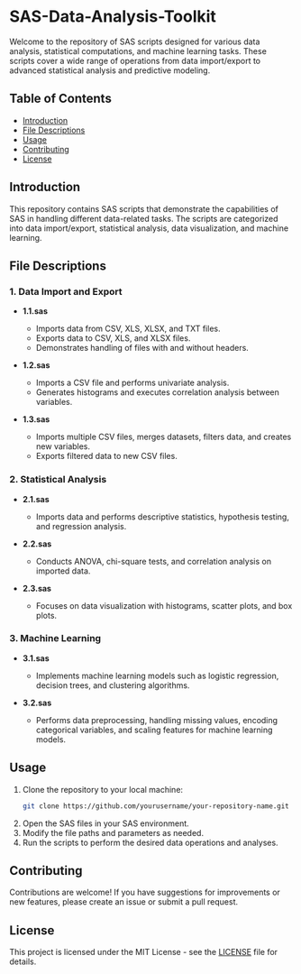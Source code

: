 # SAS-Data-Analysis-Toolkit

Welcome to the repository of SAS scripts designed for various data analysis, statistical computations, and machine learning tasks. These scripts cover a wide range of operations from data import/export to advanced statistical analysis and predictive modeling.

## Table of Contents
- [Introduction](#introduction)
- [File Descriptions](#file-descriptions)
- [Usage](#usage)
- [Contributing](#contributing)
- [License](#license)

## Introduction
This repository contains SAS scripts that demonstrate the capabilities of SAS in handling different data-related tasks. The scripts are categorized into data import/export, statistical analysis, data visualization, and machine learning.

## File Descriptions

### 1. Data Import and Export
- **1.1.sas**
  - Imports data from CSV, XLS, XLSX, and TXT files.
  - Exports data to CSV, XLS, and XLSX files.
  - Demonstrates handling of files with and without headers.

- **1.2.sas**
  - Imports a CSV file and performs univariate analysis.
  - Generates histograms and executes correlation analysis between variables.

- **1.3.sas**
  - Imports multiple CSV files, merges datasets, filters data, and creates new variables.
  - Exports filtered data to new CSV files.

### 2. Statistical Analysis
- **2.1.sas**
  - Imports data and performs descriptive statistics, hypothesis testing, and regression analysis.

- **2.2.sas**
  - Conducts ANOVA, chi-square tests, and correlation analysis on imported data.

- **2.3.sas**
  - Focuses on data visualization with histograms, scatter plots, and box plots.

### 3. Machine Learning
- **3.1.sas**
  - Implements machine learning models such as logistic regression, decision trees, and clustering algorithms.

- **3.2.sas**
  - Performs data preprocessing, handling missing values, encoding categorical variables, and scaling features for machine learning models.

## Usage
1. Clone the repository to your local machine:
    ```sh
    git clone https://github.com/yourusername/your-repository-name.git
    ```
2. Open the SAS files in your SAS environment.
3. Modify the file paths and parameters as needed.
4. Run the scripts to perform the desired data operations and analyses.

## Contributing
Contributions are welcome! If you have suggestions for improvements or new features, please create an issue or submit a pull request.

## License
This project is licensed under the MIT License - see the [LICENSE](LICENSE) file for details.
